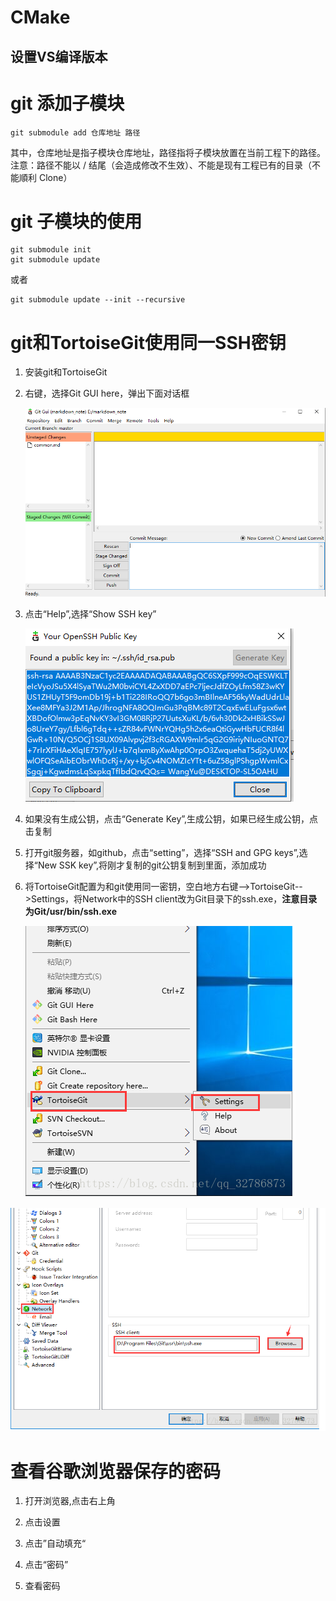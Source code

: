 # CMake

## 设置VS编译版本



# git 添加子模块

```
git submodule add 仓库地址 路径
```



其中，仓库地址是指子模块仓库地址，路径指将子模块放置在当前工程下的路径。 
注意：路径不能以 / 结尾（会造成修改不生效）、不能是现有工程已有的目录（不能順利 Clone）

# git 子模块的使用

```
git submodule init
git submodule update
```

或者

```
git submodule update --init --recursive
```



# git和TortoiseGit使用同一SSH密钥

 

1. 安装git和TortoiseGit

2. 右键，选择Git GUI here，弹出下面对话框

   ![image-20200309222830090](images/image-20200309222830090.png)

3. 点击“Help”,选择“Show SSH key”

   ![image-20200309222945192](images/image-20200309222945192.png)

4. 如果没有生成公钥，点击“Generate Key”,生成公钥，如果已经生成公钥，点击复制

5. 打开git服务器，如github，点击“setting”，选择“SSH and GPG keys”,选择“New SSK key”,将刚才复制的git公钥复制到里面，添加成功

6. 将TortoiseGit配置为和git使用同一密钥，空白地方右键-->TortoiseGit-->Settings，将Network中的SSH client改为Git目录下的ssh.exe，**注意目录为Git/usr/bin/ssh.exe**

   ![image-20200309223614512](images/image-20200309223614512.png)

![image-20200309223651952](images/image-20200309223651952.png)





# 查看谷歌浏览器保存的密码

1. 打开浏览器,点击右上角

2. 点击设置
3. 点击”自动填充“
4. 点击“密码”
5. 查看密码

